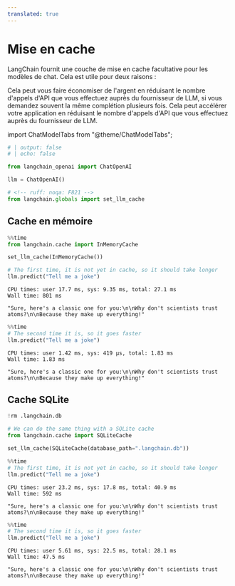 ```yaml
---
translated: true
---
```


# Mise en cache

LangChain fournit une couche de mise en cache facultative pour les modèles de chat. Cela est utile pour deux raisons :

Cela peut vous faire économiser de l'argent en réduisant le nombre d'appels d'API que vous effectuez auprès du fournisseur de LLM, si vous demandez souvent la même complétion plusieurs fois.
Cela peut accélérer votre application en réduisant le nombre d'appels d'API que vous effectuez auprès du fournisseur de LLM.

import ChatModelTabs from "@theme/ChatModelTabs";

<ChatModelTabs customVarName="llm" />

```python
# | output: false
# | echo: false

from langchain_openai import ChatOpenAI

llm = ChatOpenAI()
```

```python
# <!-- ruff: noqa: F821 -->
from langchain.globals import set_llm_cache
```

## Cache en mémoire

```python
%%time
from langchain.cache import InMemoryCache

set_llm_cache(InMemoryCache())

# The first time, it is not yet in cache, so it should take longer
llm.predict("Tell me a joke")
```

```output
CPU times: user 17.7 ms, sys: 9.35 ms, total: 27.1 ms
Wall time: 801 ms
```

```output
"Sure, here's a classic one for you:\n\nWhy don't scientists trust atoms?\n\nBecause they make up everything!"
```

```python
%%time
# The second time it is, so it goes faster
llm.predict("Tell me a joke")
```

```output
CPU times: user 1.42 ms, sys: 419 µs, total: 1.83 ms
Wall time: 1.83 ms
```

```output
"Sure, here's a classic one for you:\n\nWhy don't scientists trust atoms?\n\nBecause they make up everything!"
```

## Cache SQLite

```python
!rm .langchain.db
```

```python
# We can do the same thing with a SQLite cache
from langchain.cache import SQLiteCache

set_llm_cache(SQLiteCache(database_path=".langchain.db"))
```

```python
%%time
# The first time, it is not yet in cache, so it should take longer
llm.predict("Tell me a joke")
```

```output
CPU times: user 23.2 ms, sys: 17.8 ms, total: 40.9 ms
Wall time: 592 ms
```

```output
"Sure, here's a classic one for you:\n\nWhy don't scientists trust atoms?\n\nBecause they make up everything!"
```

```python
%%time
# The second time it is, so it goes faster
llm.predict("Tell me a joke")
```

```output
CPU times: user 5.61 ms, sys: 22.5 ms, total: 28.1 ms
Wall time: 47.5 ms
```

```output
"Sure, here's a classic one for you:\n\nWhy don't scientists trust atoms?\n\nBecause they make up everything!"
```
